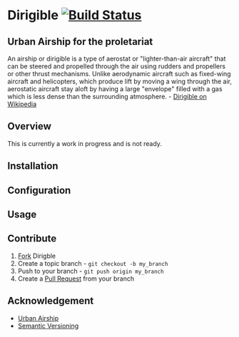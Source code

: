 # Dirigible [![Build Status](https://secure.travis-ci.org/itsmeduncan/dirigible.png)](http://travis-ci.org/itsmeduncan/dirigible)

## Urban Airship for the proletariat

  An airship or dirigible is a type of aerostat or "lighter-than-air aircraft" that can be steered and
  propelled through the air using rudders and propellers or other thrust mechanisms. Unlike aerodynamic
  aircraft such as fixed-wing aircraft and helicopters, which produce lift by moving a wing through the
  air, aerostatic aircraft stay aloft by having a large "envelope" filled with a gas which is less dense
  than the surrounding atmosphere. - [Dirigible on Wikipedia](http://en.wikipedia.org/wiki/Dirigible)

## Overview

  This is currently a work in progress and is not ready.

## Installation


## Configuration


## Usage


## Contribute

1. [Fork](http://help.github.com/forking/) Dirigble
2. Create a topic branch - `git checkout -b my_branch`
3. Push to your branch - `git push origin my_branch`
4. Create a [Pull Request](http://help.github.com/pull-requests/) from your branch

## Acknowledgement

* [Urban Airship](http://urbanairship.com/)
* [Semantic Versioning](http://semver.org/)
